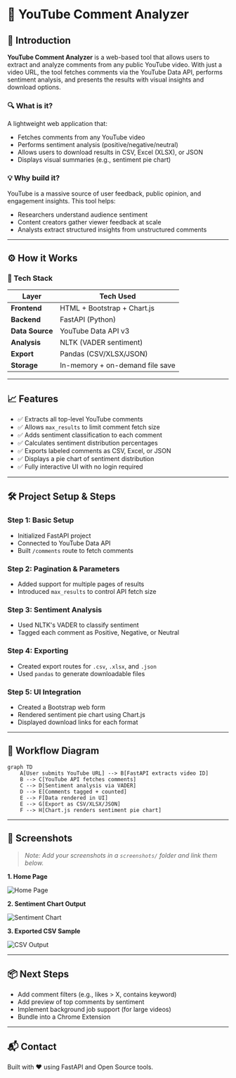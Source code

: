 
# 📘 YouTube Comment Analyzer

## 🧠 Introduction

**YouTube Comment Analyzer** is a web-based tool that allows users to extract and analyze comments from any public YouTube video. With just a video URL, the tool fetches comments via the YouTube Data API, performs sentiment analysis, and presents the results with visual insights and download options.

### 🔍 What is it?
A lightweight web application that:
- Fetches comments from any YouTube video
- Performs sentiment analysis (positive/negative/neutral)
- Allows users to download results in CSV, Excel (XLSX), or JSON
- Displays visual summaries (e.g., sentiment pie chart)

### 💡 Why build it?
YouTube is a massive source of user feedback, public opinion, and engagement insights. This tool helps:
- Researchers understand audience sentiment
- Content creators gather viewer feedback at scale
- Analysts extract structured insights from unstructured comments

---

## ⚙️ How it Works

### 🔧 Tech Stack
| Layer          | Tech Used                     |
|----------------|-------------------------------|
| **Frontend**   | HTML + Bootstrap + Chart.js    |
| **Backend**    | FastAPI (Python)               |
| **Data Source**| YouTube Data API v3            |
| **Analysis**   | NLTK (VADER sentiment)         |
| **Export**     | Pandas (CSV/XLSX/JSON)         |
| **Storage**    | In-memory + on-demand file save|

---

## 📈 Features

- ✅ Extracts all top-level YouTube comments
- ✅ Allows `max_results` to limit comment fetch size
- ✅ Adds sentiment classification to each comment
- ✅ Calculates sentiment distribution percentages
- ✅ Exports labeled comments as CSV, Excel, or JSON
- ✅ Displays a pie chart of sentiment distribution
- ✅ Fully interactive UI with no login required

---

## 🛠️ Project Setup & Steps

### Step 1: Basic Setup
- Initialized FastAPI project
- Connected to YouTube Data API
- Built `/comments` route to fetch comments

### Step 2: Pagination & Parameters
- Added support for multiple pages of results
- Introduced `max_results` to control API fetch size

### Step 3: Sentiment Analysis
- Used NLTK's VADER to classify sentiment
- Tagged each comment as Positive, Negative, or Neutral

### Step 4: Exporting
- Created export routes for `.csv`, `.xlsx`, and `.json`
- Used `pandas` to generate downloadable files

### Step 5: UI Integration
- Created a Bootstrap web form
- Rendered sentiment pie chart using Chart.js
- Displayed download links for each format

---

## 🔁 Workflow Diagram

```mermaid
graph TD
    A[User submits YouTube URL] --> B[FastAPI extracts video ID]
    B --> C[YouTube API fetches comments]
    C --> D[Sentiment analysis via VADER]
    D --> E[Comments tagged + counted]
    E --> F[Data rendered in UI]
    E --> G[Export as CSV/XLSX/JSON]
    F --> H[Chart.js renders sentiment pie chart]
```

---

## 📸 Screenshots

> _Note: Add your screenshots in a `screenshots/` folder and link them below._

**1. Home Page**

![Home Page](screenshots/homepage.png)

**2. Sentiment Chart Output**

![Sentiment Chart](screenshots/chart.png)

**3. Exported CSV Sample**

![CSV Output](screenshots/csvfile.JPG)

---

## 📦 Next Steps

- Add comment filters (e.g., likes > X, contains keyword)
- Add preview of top comments by sentiment
- Implement background job support (for large videos)
- Bundle into a Chrome Extension

---

## 📬 Contact

Built with ❤️ using FastAPI and Open Source tools.
